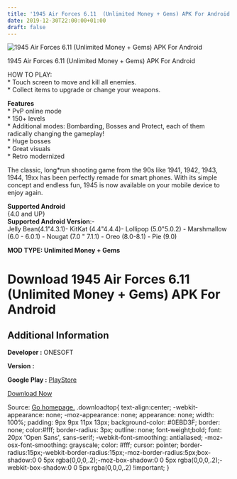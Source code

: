 ```yaml
---
title: '1945 Air Forces 6.11  (Unlimited Money + Gems) APK For Android'
date: 2019-12-30T22:00:00+01:00
draft: false
---
```


![1945 Air Forces 6.11  (Unlimited Money + Gems) APK For Android](https://i1.wp.com/apkhome.net/wp-content/uploads/2019/12/1945-Air-Forces-6.11--Unlimited-Money-Gems.png "1945 Air Forces 6.11  (Unlimited Money + Gems) APK For Android")

  

1945 Air Forces 6.11  (Unlimited Money + Gems) APK For Android

HOW TO PLAY:  
\* Touch screen to move and kill all enemies.  
\* Collect items to upgrade or change your weapons.

**Features**  
\* PvP online mode  
\* 150+ levels  
\* Additional modes: Bombarding, Bosses and Protect, each of them radically changing the gameplay!  
\* Huge bosses  
\* Great visuals  
\* Retro modernized

The classic, long\*run shooting game from the 90s like 1941, 1942, 1943, 1944, 19xx has been perfectly remade for smart phones. With its simple concept and endless fun, 1945 is now available on your mobile device to enjoy again.

**Supported Android**  
{4.0 and UP}  
**Supported Android Version**:-  
Jelly Bean(4.1"4.3.1)- KitKat (4.4"4.4.4)- Lollipop (5.0"5.0.2) - Marshmallow (6.0 - 6.0.1) - Nougat (7.0 " 7.1.1) - Oreo (8.0-8.1) - Pie (9.0)

**MOD TYPE: Unlimited Money + Gems**

Download 1945 Air Forces 6.11  (Unlimited Money + Gems) APK For Android
===========================================================================

Additional Information
----------------------

**Developer :** ONESOFT

**Version :**

**Google Play :** [PlayStore](https://play.google.com/store/apps/details?id=com.os.airforce)

  

[Download Now](https://store4app.co/post/1945-air-forces-6-11-od-unlimited-money-gems-apk-for-android_1577726077)

  
Source: [Go homepage.](https://store4app.co/post/1945-air-forces-6-11-od-unlimited-money-gems-apk-for-android_1577726077) .downloadtop{ text-align:center; -webkit-appearance: none; -moz-appearance: none; appearance: none; width: 100%; padding: 9px 9px 11px 13px; background-color: #0EBD3F; border: none; color:#fff; border-radius: 3px; outline: none; font-weight;bold; font: 20px 'Open Sans', sans-serif; -webkit-font-smoothing: antialiased; -moz-osx-font-smoothing: grayscale; color: #fff; cursor: pointer; border-radius:15px;-webkit-border-radius:15px;-moz-border-radius:5px;box-shadow:0 0 5px rgba(0,0,0,.2);-moz-box-shadow:0 0 5px rgba(0,0,0,.2);-webkit-box-shadow:0 0 5px rgba(0,0,0,.2) !important; }